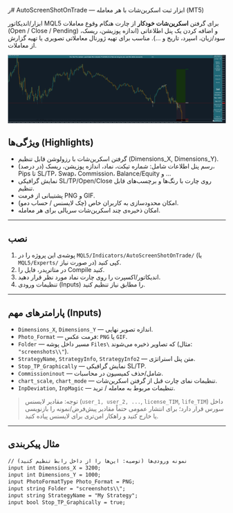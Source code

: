 ر# AutoScreenShotOnTrade — ابزار ثبت اسکرین‌شات با هر معامله (MT5)

ابزار/اندیکاتور MQL5 برای گرفتن **اسکرین‌شات خودکار** از چارت هنگام وقوع معاملات (Open / Close / Pending) و اضافه کردن یک پنل اطلاعاتی (اندازه پوزیشن، ریسک، سود/زیان، اسپرد، تاریخ و ...). مناسب برای تهیه ژورنال معاملاتی تصویری یا تهیه گزارش از معاملات.

[![نمایش Close](./images/168564289_v_0.01__CLOSE.png)](./images/168564289_v_0.01__CLOSE.png)


## ویژگی‌ها (Highlights)
- گرفتن اسکرین‌شات با رزولوشن قابل تنظیم (Dimensions_X, Dimensions_Y).
- رسم پنل اطلاعات شامل: شماره تیکت، نماد، اندازه پوزیشن، ریسک (در درصد)، Pips تا SL/TP، Swap، Commission، Balance/Equity و ...
- نمایش گرافیکی SL/TP/Open/Close روی چارت با رنگ‌ها و برچسب‌های قابل تنظیم.
- پشتیبانی از فرمت PNG و GIF.
- امکان محدودسازی به کاربران خاص (چک لایسنس / حساب دمو).
- امکان ذخیره‌ی چند اسکرین‌شات سریالی برای هر معامله.

---

## نصب
1. پوشه‌ی این پروژه را در `MQL5/Indicators/AutoScreenShotOnTrade/` (یا `MQL5/Experts/` در صورت نیاز) کپی کنید.
2. در متاتریدر، فایل را Compile کنید.
3. اندیکاتور/اکسپرت را روی چارت نماد مورد نظر قرار دهید.
4. تنظیمات ورودی (Inputs) را مطابق نیاز تنظیم کنید.

---

## پارامترهای مهم (Inputs)
- `Dimensions_X`, `Dimensions_Y` — اندازه تصویر نهایی.
- `Photo_Format` — فرمت عکس: `PNG` یا `GIF`.
- `Folder` — مسیر داخل پوشه `Files\` که تصاویر ذخیره می‌شوند (مثال: `"screenshots\\"`).
- `StrategyName`, `StrategyInfo`, `StrategyInfo2` — متن پنل استراتژی.
- `Stop_TP_Graphically` — نمایش گرافیکی SL/TP.
- `Commissioninout` — شامل/حذف کمیسیون در محاسبات.
- `chart_scale`, `chart_mode` — تنظیمات نمای چارت قبل از گرفتن اسکرین‌شات.
- `InpDeviation`, `InpMagic` — تنظیمات مربوط به معامله / ترید.

> توجه: مقادیر لایسنس (`user_1, user_2, ...`, `license_TIM`, `life_TIM`) داخل سورس قرار دارد؛ برای انتشار عمومی حتماً مقادیر پیش‌فرض/نمونه را بازنویسی یا خارج کنید و راهکار امن‌تری برای لایسنس پیاده کنید.

---

## مثال پیکربندی
```mql5
// نمونه ورودی‌ها (توصیه: این‌ها را از داخل رابط تنظیم کنید)
input int Dimensions_X = 3200;
input int Dimensions_Y = 1000;
input PhotoFormatType Photo_Format = PNG;
input string Folder = "screenshots\\";
input string StrategyName = "My Strategy";
input bool Stop_TP_Graphically = true;
